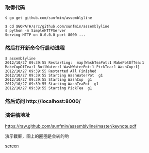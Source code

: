 ### 取得代码

	$ go get github.com/sunfmin/assemblyline

	$ cd $GOPATH/src/github.com/sunfmin/assemblyline
	$ python -m SimpleHTTPServer
	Serving HTTP on 0.0.0.0 port 8000 ...


### 然后打开新命令行启动进程

	$ assemblyline 
	2012/10/27 09:39:55 Restarting:  map[WashTeaPot:1 MakePotOfTea:1 MakeCupOfTea:1 BoilWater:1 WashWaterPot:1 PickTea:1 WashCup:1]
	2012/10/27 09:39:55 Restarted All Finished
	2012/10/27 09:39:55 Starting WashWaterPot  g1
	2012/10/27 09:39:55 Starting WashCup  g1
	2012/10/27 09:39:55 Starting WashTeaPot  g1
	2012/10/27 09:39:55 Starting PickTea  g1


### 然后访问 http://localhost:8000/

### 演讲稿地址

https://raw.github.com/sunfmin/assemblyline/master/keynote.pdf


演示截屏，图上的圈圈是会转的哟

[screen](https://raw.github.com/sunfmin/assemblyline/master/screenshot.png)
